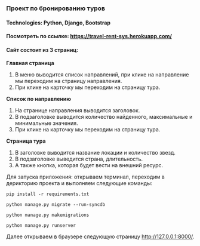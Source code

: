 ### Проект по бронированию туров
#### Technologies: Python, Django, Bootstrap

#### Посмотреть по ссылке: https://travel-rent-sys.herokuapp.com/

#### Сайт состоит из 3 страниц:

**Главная страница**
1. В меню выводится список направлений, при клике на направление мы переходим на страницу направления.
2. При клике на карточку мы переходим на страницу тура.

**Список по направлению**
1. На странице направления выводится заголовок.
2. В подзаголовке выводится количество найденного, максимальные и минимальные значения.
3. При клике на карточку мы переходим на страницу тура.

**Страница тура**
1. В заголовке выводится название локации и количество звезд.
2. В подзаголовке выведится страна, длительность.    
3. А также кнопка, которая будет вести на внешний ресурс.

Для запуска приложения: открываем терминал, переходим в дерикторию проекта и выполняем следующие команды:

`pip install -r requirements.txt`

`python manage.py migrate --run-syncdb`

`python manage.py makemigrations`

`python manage.py runserver`

Далее открываем в браузере следующую страницу http://127.0.0.1:8000/.